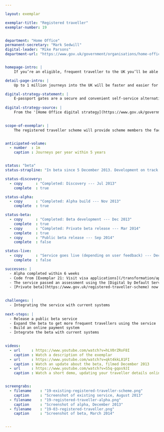 ```yaml
---

layout: exemplar

exemplar-title: "Registered traveller"
exemplar-number: 19


department: "Home Office"
permanent-secretary: "Mark Sedwill"
digital-leader: "Mike Parsons"
department-url: "https://www.gov.uk/government/organisations/home-office"


homepage-intro: |
    If you’re an eligible, frequent traveller to the UK you’ll be able to easily apply to use e-passport gates, cutting time queuing at airports

detail-page-intro: |
    Up to 1 million journeys into the UK will be faster and easier for eligible frequent travellers

digital-strategy-statement: |
    E-passport gates are a secure and convenient self-service alternative to the conventional border control process. A quick and easy way of crossing the border, e-Gates have proved popular with the travelling public, with transactions steadily rising --- over the last year 7.8 million people used the gates
    
digital-strategy-source: |
    From the '[Home Office digital strategy](https://www.gov.uk/government/publications/home-office-digital-strategy)' --- December 2012
    

scope-of-exemplar: |
    The registered traveller scheme will provide scheme members the facility to use the e-passport gates where they have made an online application prior to travel.


anticipated-volume:
  - number  : 1m
    caption : Journeys per year within 5 years


status: "beta"
status-strapline: "In beta since 5 December 2013. Development on track."

status-discovery:
  - copy      : "Completed: Discovery --- Jul 2013"
    complete  : true

status-alpha:
  - copy      : "Completed: Alpha build --- Nov 2013"
    complete  : true

status-beta:
  - copy      : "Completed: Beta development --- Dec 2013"
    complete  : true
  - copy      : "Completed: Private beta release --- Mar 2014"
    complete  : true
  - copy      : "Public beta release --- Sep 2014"
    complete  : false

status-live:
  - copy      : "Service goes live (depending on user feedback) --- Dec 2014"
    complete  : false

successes: |
  - Alpha completed within 6 weeks
  - Code from [Exemplar 21: Visit visa applications](/transformation/apply-visa) reused, saving time
  - The service passed an assessment using the [Digital by Default Service Standard](https://www.gov.uk/service-manual/digital-by-default) between the alpha and beta phases
  - [Private beta](https://www.gov.uk/registered-traveller-scheme) now live

  
challenges: |
  - Integrating the service with current systems
  
next-steps: |
  - Release a public beta service
  - Expand the beta to get more frequent travellers using the service
  - Build an online payment system
  - Integrate the beta with current systems
  

videos:
  - url     : https://www.youtube.com/watch?v=hLV0rZRoF8I
    caption : Watch a description of the exemplar
  - url     : https://www.youtube.com/watch?v=qkt4kkL81FI
    caption : Watch an update about the beta, filmed December 2013
  - url     : https://www.youtube.com/watch?v=S5q-gqos9JI
    caption : Watch a short demo, updating your traveller details online, filmed January 2014


screengrabs:
  - filename    : "19-existing-registered-traveller-scheme.png"
    caption     : "Screenshot of existing service, August 2013"
  - filename    : "19-registered-traveller-alpha.png"
    caption     : "Screenshot of alpha, December 2013"
  - filename    : "19-03-registered-traveller.png"
    caption     : "Screenshot of beta, March 2014"


---
```




